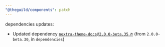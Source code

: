 ```yaml
---
"@theguild/components": patch
---
```

dependencies updates:
  - Updated dependency [`nextra-theme-docs@2.0.0-beta.35` ↗︎](https://www.npmjs.com/package/nextra-theme-docs/v/2.0.0) (from `2.0.0-beta.30`, in `dependencies`)
